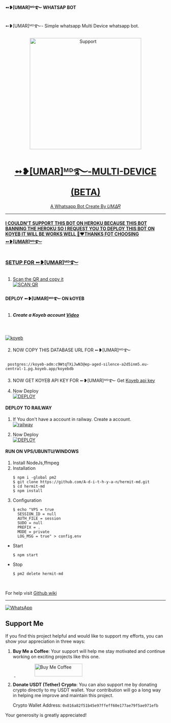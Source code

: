 #### ➻❥[UMAR]ᴹᴰ࿐ WHATSAP BOT
➻❥[UMAR]ᴹᴰ࿐- Simple whatsapp Multi Device whatsapp bot.

</p>
<p align="center">
  <a href="https://chat.whatsapp.com/JIJplkiYyrFE4dyFGade43">
    <img alt=Support height="350" src="https://telegra.ph/file/a59688bc60ff2d944e682.jpg"> 
    </p>
<h1 align="center">    ➻❥[UMAR]ᴹᴰ࿐-MULTI-DEVICE (BETA)
</h1>
<p align="center"> 
  
<p align="center"> A Whatsapp Bot Create By 𝑈𝛭𝛥𝑅
  
***

#### I COULDN'T SUPPORT THIS BOT ON HEROKU BECAUSE THIS BOT BANNING THE HEROKU SO I REQUEST YOU TO DEPLOY THIS BOT ON KOYEB IT WILL BE WORKS WELL 🙂❤️THANKS FOT CHOOSING ➻❥[UMAR]ᴹᴰ࿐

### SETUP FOR ➻❥[UMAR]ᴹᴰ࿐
1. Scan the QR and copy it
    <br>
<a href='https://hermit.adithyan.xyz/qr' target="_blank"><img alt='SCAN QR' src='https://img.shields.io/badge/Scan_qr-100000?style=for-the-badge&logo=scan&logoColor=white&labelColor=black&color=black'/></a>
#### DEPLOY ➻❥[UMAR]ᴹᴰ࿐ ON kOYEB
1. ##### Create a Koyeb account [Video](https://tinyurl.com/yl3xz9bj)
    <br>
<a href='https://app.koyeb.com/auth/signup' target="_blank"><img alt='koyeb' src='https://img.shields.io/badge/-Create-black?style=for-the-badge&logo=koyeb&logoColor=white'/></a>

2. NOW COPY THIS DATABASE URL FOR ➻❥[UMAR]ᴹᴰ࿐
 ```
  postgres://koyeb-adm:c9WtqTXiJwN3@ep-aged-silence-a2d5inm5.eu-central-1.pg.koyeb.app/koyebdb
  ```
3. NOW GET KOYEB API KEY FOR ➻❥[UMAR]ᴹᴰ࿐
Get [Koyeb api key](https://app.koyeb.com/account/api)
4. Now Deploy
    <br>
<a href='https://hermit.adithyan.xyz/deploy-koyeb' target="_blank"><img alt='DEPLOY' src='https://img.shields.io/badge/-DEPLOY-black?style=for-the-badge&logo=koyeb&logoColor=white'/></a>

#### DEPLOY TO RAILWAY

1. If You don't have a account in railway. Create a account.
    <br>
<a href='https://railway.app/login' target="_blank"><img alt='railway' src='https://img.shields.io/badge/-Create-black?style=for-the-badge&logo=railway&logoColor=white'/></a>

2. Now Deploy
    <br>
<a href='https://railway.app/template/q20OfH?referralCode=b9IKyc' target="_blank"><img alt='DEPLOY' src='https://img.shields.io/badge/-DEPLOY-black?style=for-the-badge&logo=railway&logoColor=white'/></a>

#### RUN ON VPS/UBUNTU/WINDOWS

1. Install NodeJs,ffmpeg
2. Installation
   ```
   $ npm i -global pm2
   $ git clone https://github.com/A-d-i-t-h-y-a-n/hermit-md.git
   $ cd hermit-md
   $ npm install
   ```
3. Configuration
   ```
   $ echo "VPS = true
     SESSION_ID = null
     AUTH_FILE = session
     SUDO = null
     PREFIX = .
     MODE = private
     LOG_MSG = true" > config.env
   ```
- Start
  ```
  $ npm start
  ```
- Stop
  ```
  $ pm2 delete hermit-md
  ```
<br>

For help visit [Github wiki](https://github.com/A-d-i-t-h-y-a-n/hermit-md/wiki)

***
<a href="https://whatsapp.com/channel/0029Va4OxFAGk1FjrFvTJa1V"><img alt="WhatsApp" src="https://img.shields.io/badge/-Whatsapp%20Channel-white?style=for-the-badge&logo=whatsapp&logoColor=black"/></a>

## Support Me

If you find this project helpful and would like to support my efforts, you can show your appreciation in three ways:

1. **Buy Me a Coffee**: Your support will help me stay motivated and continue working on exciting projects like this one.

&nbsp;&nbsp;&nbsp;&nbsp;&nbsp;&nbsp;&nbsp;<a href="https://www.buymeacoffee.com/adithyanr">
  <img src="https://i.ibb.co/KNnhcvX/bmc-button.png" alt="Buy Me Coffee" height="40" width="150" style="margin-left: 60px;">
</a>


2. **Donate USDT (Tether) Crypto**: You can also support me by donating crypto directly to my USDT wallet. Your contribution will go a long way in helping me improve and maintain this project.

   Crypto Wallet Address: `0x816a82f51b45e97ffeff60e177ae79f5ae971efb`

Your generosity is greatly appreciated!
